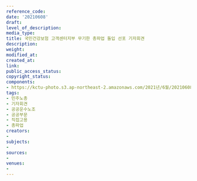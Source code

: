 ```yaml
---
reference_code: 
date: '20210608'
draft: 
level_of_description: 
media_type: 
title: 국민건강보험 고객센터지부 무기한 총파업 돌입 선포 기자회견
description: 
weight: 
modified_at: 
created_at: 
link: 
public_access_status: 
copyright_status: 
components:
- https://kctu-photo.s3.ap-northeast-2.amazonaws.com/2021년/6월/20210608-국민건강보험+고객센터지부+무기한+총파업+돌입+선포+기자회견_민주노총_기자회견_공공운수노조_공공부문_직접고용_총파업/_1D20313.jpg
tags:
- 민주노총
- 기자회견
- 공공운수노조
- 공공부문
- 직접고용
- 총파업
creators:
- 
subjects:
- 
sources:
- 
venues:
- 
---
```

